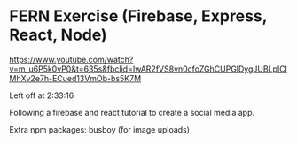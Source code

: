 # FERN Exercise (Firebase, Express, React, Node)

https://www.youtube.com/watch?v=m_u6P5k0vP0&t=635s&fbclid=IwAR2fVS8vn0cfoZGhCUPGlDygJUBLpIClMhXv2e7h-ECued13VmOb-bs5K7M

Left off at 2:33:16

Following a firebase and react tutorial to create a social media app.

Extra npm packages: busboy (for image uploads)
